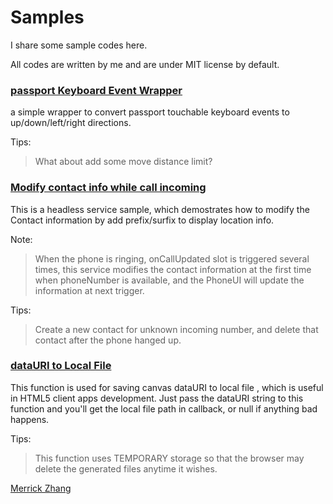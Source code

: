Samples
=======

I share some sample codes here.

All codes are written by me and are under MIT license by default.

### [passport Keyboard Event Wrapper](https://github.com/anpho/samples/blob/master/passportKeyboardEventWrapper.js)

a simple wrapper to convert passport touchable keyboard events to up/down/left/right directions.

Tips:
>What about add some move distance limit?

### [Modify contact info while call incoming](https://github.com/anpho/samples/blob/master/CallerLocation.cpp)

This is a headless service sample, which demostrates how to modify the Contact information by add prefix/surfix to display location info. 

Note:
>When the phone is ringing, onCallUpdated slot is triggered several times, this service modifies the contact information at the first time when phoneNumber is available, and the PhoneUI will update the information at next trigger.

Tips:
>Create a new contact for unknown incoming number, and delete that contact after the phone hanged up.

### [dataURI to Local File](https://github.com/anpho/samples/blob/master/dataURItoLocalFile.js)

This function is used for saving canvas dataURI to local file , which is useful in HTML5 client apps development. Just pass the dataURI string to this function and you'll get the local file path in callback, or null if anything bad happens.

Tips:
>This function uses TEMPORARY storage so that the browser may delete the generated files anytime it wishes.










[Merrick Zhang](http://anpho.github.io)
